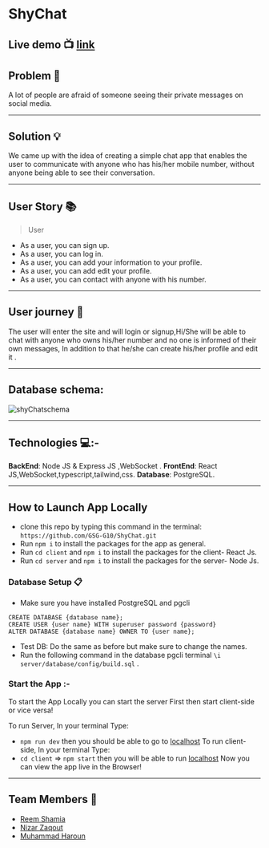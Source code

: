 # ShyChat

## Live demo :tv:  [link](https://shychatapp.herokuapp.com/)

## Problem :memo: 
A lot of people are afraid of someone seeing their private messages on social media.

--------
## Solution :bulb:

We came up with the idea of creating a simple chat app that enables the user to communicate with anyone who has his/her mobile number, without anyone being able to see their conversation.

---------------
## User Story  :books: 

> User
* As a user, you can sign up.
* As a user, you can log in.
* As a user, you can add your information to your profile.
* As a user, you can add edit your profile.
* As a user, you can contact with anyone with his number.
--------------------------
## User journey  :open_book:
The user will enter the site and will login or signup,Hi/She will be able to chat with anyone who owns his/her number and no one is informed of their own messages, In addition to that he/she can create his/her profile and edit it .

-----

## Database schema: 

![shyChatschema](https://user-images.githubusercontent.com/71079908/145465787-c2d58b85-ec63-4592-94d1-16dad9ba4dbb.png)

------
## Technologies 💻:-
**BackEnd**: Node JS & Express JS ,WebSocket .
**FrontEnd**: React JS,WebSocket,typescript,tailwind,css.
**Database**: PostgreSQL.

-----------
## How to Launch App Locally
 * clone this repo by typing this command in the terminal:
 ```https://github.com/GSG-G10/ShyChat.git```
* Run `npm i` to install the packages for the app as general.
* Run `cd client` and `npm i` to install the packages for the client- React Js.
* Run `cd server` and `npm i` to install the packages for the server- Node Js.
### Database Setup 📋
* Make sure you have installed PostgreSQL and pgcli
```
CREATE DATABASE {database name};
CREATE USER {user name} WITH superuser password {password}
ALTER DATABASE {database name} OWNER TO {user name};
```
* Test DB:
 Do the same as before but make sure to change the names.
* Run the following command in the database pgcli terminal
`\i server/database/config/build.sql` .


### Start the App :-
To start the App Locally you can start the server First then start client-side or vice versa!

To run Server, In your terminal Type:

* `npm run dev` then you should be able to go to [localhost](http://localhost:5000/) 
 To run client-side, In your terminal Type:
* `cd client` => `npm start` then you will be able to run [localhost](http://localhost:3000/) 
Now you can view the app live in the Browser!
------------------
## Team Members :busts_in_silhouette:
* [Reem Shamia](https://github.com/reemsh2000)
* [Nizar Zaqout](https://github.com/Nizar7zak)
* [Muhammad Haroun](https://github.com/muhammadharoun)
